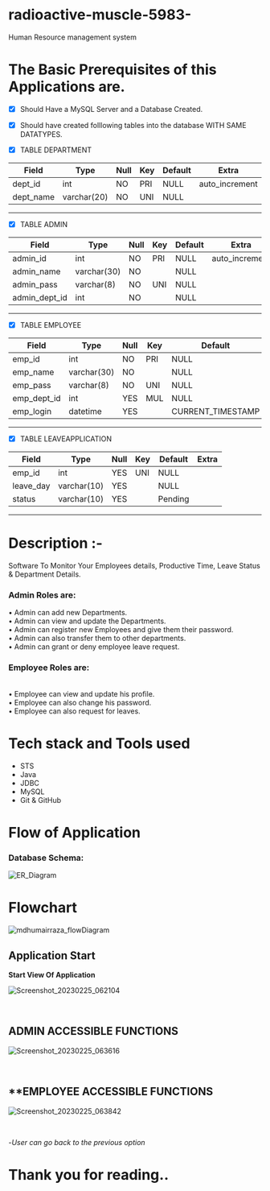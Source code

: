 # radioactive-muscle-5983-
Human Resource management system


# The Basic Prerequisites of this Applications are.
- [x] Should Have a MySQL Server and a Database Created.
- [x] Should have created folllowing tables into the database WITH SAME DATATYPES.


- [X] TABLE DEPARTMENT


| Field     | Type        | Null | Key | Default | Extra          |
|-----------|-------------|------|-----|---------|----------------|
| dept_id   | int         | NO   | PRI | NULL    | auto_increment |
| dept_name | varchar(20) | NO   | UNI | NULL    |                |



<hr />

- [X] TABLE ADMIN


| Field         | Type        | Null | Key | Default | Extra          |
|---------------|-------------|------|-----|---------|----------------|
| admin_id      | int         | NO   | PRI | NULL    | auto_increment |
| admin_name    | varchar(30) | NO   |     | NULL    |                |
| admin_pass    | varchar(8)  | NO   | UNI | NULL    |                |
| admin_dept_id | int         | NO   |     | NULL    |                |




<hr />

- [x] TABLE EMPLOYEE


| Field       | Type        | Null | Key | Default           | Extra             |
|-------------|-------------|------|-----|-------------------|-------------------|
| emp_id      | int         | NO   | PRI | NULL              | auto_increment    |
| emp_name    | varchar(30) | NO   |     | NULL              |                   |
| emp_pass    | varchar(8)  | NO   | UNI | NULL              |                   |
| emp_dept_id | int         | YES  | MUL | NULL              |                   |
| emp_login   | datetime    | YES  |     | CURRENT_TIMESTAMP | DEFAULT_GENERATED |




<hr />

- [x] TABLE LEAVEAPPLICATION


| Field     | Type        | Null | Key | Default | Extra |
|-----------|-------------|------|-----|---------|-------|
| emp_id    | int         | YES  | UNI | NULL    |       |
| leave_day | varchar(10) | YES  |     | NULL    |       |
| status    | varchar(10) | YES  |     | Pending |       |



<hr />



# Description :-

Software To Monitor Your Employees details, Productive Time, Leave Status & Department Details.




<h3>Admin Roles are:</h3>

•	Admin can add new Departments.
</br>
•	Admin can view and update the Departments.
</br>
•	Admin can register new Employees and give them their password.
</br>
•	Admin can also transfer them to other departments.
</br>
•	Admin can grant or deny employee leave request.
</br>



<h3>Employee Roles are:</h3>
</br>
•	Employee can view and update his profile.
</br>
•	Employee can also change his password.
</br>
•	Employee can also request for leaves.
</br>


# Tech stack and Tools used 

- STS
- Java
- JDBC
- MySQL
- Git & GitHub




# Flow of Application

<h3>Database Schema:</h3>

![ER_Diagram](https://user-images.githubusercontent.com/112873688/221327729-74c61191-3130-4d39-b0b8-380dfbe7290e.png)


# Flowchart 
![mdhumairraza_flowDiagram](https://user-images.githubusercontent.com/112873688/221328077-8d6a59af-ed68-474c-8909-12ec9775b0f9.png)


## **Application Start** 
**Start View Of Application**

![Screenshot_20230225_062104](https://user-images.githubusercontent.com/112873688/221397560-9b9c5456-740c-4e45-a288-67d11625dde8.png)

</br>

## **ADMIN ACCESSIBLE FUNCTIONS** 

![Screenshot_20230225_063616](https://user-images.githubusercontent.com/112873688/221327790-1bccff1c-4904-4e33-8ff3-d8e64609cb86.png)

</br>

## ****EMPLOYEE ACCESSIBLE FUNCTIONS** 
![Screenshot_20230225_063842](https://user-images.githubusercontent.com/112873688/221327817-a6eb5c47-55e2-4523-86aa-560972c8cba6.png)


</br>

-*User can go back to the previous option*
</br>


# Thank you for reading..
